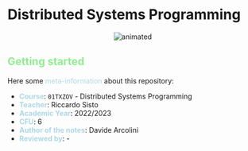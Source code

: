 # Distributed Systems Programming
<p align="center">
  <img src="header.gif" alt="animated"/>
</p>

## <span style="color:lightgreen">Getting started</span>

Here some <span style="color:lightblue">meta-information</span> about this repository:
- **<span style="color:lightblue">Course</span>**: `01TXZOV` - Distributed Systems Programming
- **<span style="color:lightblue">Teacher</span>**: Riccardo Sisto
- **<span style="color:lightblue">Academic Year</span>**: 2022/2023
- **<span style="color:lightblue">CFU</span>**: 6
- **<span style="color:lightblue">Author of the notes</span>**: Davide Arcolini
- **<span style="color:lightblue">Reviewed by</span>**: -

